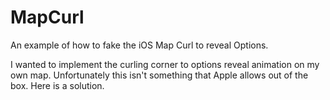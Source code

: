 MapCurl
=======

An example of how to fake the iOS Map Curl to reveal Options.

I wanted to implement the curling corner to options reveal animation on my own map. Unfortunately this isn't something
that Apple allows out of the box. Here is a solution.
